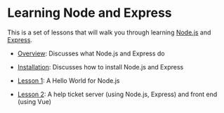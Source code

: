 # Learning Node and Express

This is a set of lessons that will walk you through learning [Node.js](https://nodejs.org/en/) and [Express](https://expressjs.com/).

* [Overview](/OVERVIEW.md): Discusses what Node.js and Express do

* [Installation](/INSTALLATION.md): Discusses how to install Node.js and Express

* [Lesson 1](/lesson1/README.md): A Hello World for Node.js

* [Lesson 2](/lesson2/README.md): A help ticket server (using Node.js, Express) and front end (using Vue)


